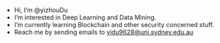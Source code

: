 - Hi, I’m @yizhouDu
- I’m interested in Deep Learning and Data Mining.
- I’m currently learning Blockchain and other security concerned stuff.
- Reach me by sending emails to yidu9628@uni.sydney.edu.au

<!---
yizhouDu/yizhouDu is a ✨ special ✨ repository because its `README.md` (this file) appears on your GitHub profile.
You can click the Preview link to take a look at your changes.
--->
